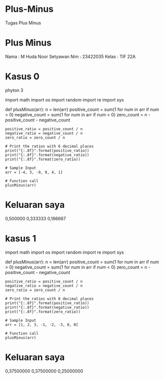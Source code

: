 # Plus-Minus
Tugas Plus Minus 
# Plus Minus

Nama : M Huda Noor Setyawan
Nim : 23422035
Kelas : TIF 22A

# Kasus 0
phyton 3

import math
import os
import random
import re
import sys


def plusMinus(arr):
    n = len(arr)
    positive_count = sum(1 for num in arr if num > 0)
    negative_count = sum(1 for num in arr if num < 0)
    zero_count = n - positive_count - negative_count

    positive_ratio = positive_count / n
    negative_ratio = negative_count / n
    zero_ratio = zero_count / n

    # Print the ratios with 6 decimal places
    print("{:.8f}".format(positive_ratio))
    print("{:.8f}".format(negative_ratio))
    print("{:.8f}".format(zero_ratio))

    # Sample Input
    arr = [-4, 3, -9, 0, 4, 1]

    # Function call
    plusMinus(arr)


# Keluaran saya
0,500000
0,333333
0,166667

# kasus 1

import math
import os
import random
import re
import sys


def plusMinus(arr):
    n = len(arr)
    positive_count = sum(1 for num in arr if num > 0)
    negative_count = sum(1 for num in arr if num < 0)
    zero_count = n - positive_count - negative_count

    positive_ratio = positive_count / n
    negative_ratio = negative_count / n
    zero_ratio = zero_count / n

    # Print the ratios with 8 decimal places
    print("{:.8f}".format(positive_ratio))
    print("{:.8f}".format(negative_ratio))
    print("{:.8f}".format(zero_ratio))

    # Sample Input
    arr = [1, 2, 3, -1, -2, -3, 0, 0]
    
    # Function call
    plusMinus(arr)

# Keluaran saya
0,37500000
0,37500000
0,25000000

